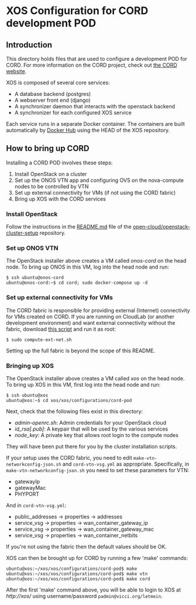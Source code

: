 # XOS Configuration for CORD development POD

## Introduction

This directory holds files that are used to configure a development POD for
CORD.  For more information on the CORD project, check out
[the CORD website](http://cord.onosproject.org/).

XOS is composed of several core services:

  * A database backend (postgres)
  * A webserver front end (django)
  * A synchronizer daemon that interacts with the openstack backend
  * A synchronizer for each configured XOS service

Each service runs in a separate Docker container.  The containers are built
automatically by [Docker Hub](https://hub.docker.com/u/xosproject/) using
the HEAD of the XOS repository.

## How to bring up CORD

Installing a CORD POD involves these steps:
 1. Install OpenStack on a cluster
 2. Set up the ONOS VTN app and configuring OVS on the nova-compute nodes to be
    controlled by VTN
 3. Set up external connectivity for VMs (if not using the CORD fabric)
 4. Bring up XOS with the CORD services

### Install OpenStack

Follow the instructions in the [README.md](https://github.com/open-cloud/openstack-cluster-setup/blob/master/README.md)
file of the [open-cloud/openstack-cluster-setup](https://github.com/open-cloud/openstack-cluster-setup/)
repository.

### Set up ONOS VTN

The OpenStack installer above creates a VM called *onos-cord* on the head node.
To bring up ONOS in this VM, log into the head node and run:
```
$ ssh ubuntu@onos-cord
ubuntu@onos-cord:~$ cd cord; sudo docker-compose up -d
```

### Set up external connectivity for VMs

The CORD fabric is responsible for providing external (Internet) connectivity
for VMs created on CORD.  If you are running on CloudLab (or another development
environment) and want external connectivity without the fabric, download [this script](https://raw.githubusercontent.com/open-cloud/openstack-cluster-setup/master/scripts/compute-ext-net.sh)
 and run it as root:
 ```
 $ sudo compute-ext-net.sh
 ```

Setting up the full fabric is beyond the scope of this README.

### Bringing up XOS

The OpenStack installer above creates a VM called *xos* on the head node.
To bring up XOS in this VM, first log into the head node and run:
```
$ ssh ubuntu@xos
ubuntu@xos:~$ cd xos/xos/configurations/cord-pod
```

Next, check that the following files exist in this directory:

 * *admin-openrc.sh*: Admin credentials for your OpenStack cloud
 * *id_rsa[.pub]*: A keypair that will be used by the various services
 * *node_key*: A private key that allows root login to the compute nodes

They will have been put there for you by the cluster installation scripts.

If your setup uses the CORD fabric, you need to edit `make-vtn-networkconfig-json.sh`
and `cord-vtn-vsg.yml` as appropriate.  Specifically, in
`make-vtn-networkconfig-json.sh` you need to set these parameters for VTN:
 * gatewayIp
 * gatewayMac
 * PHYPORT

And in `cord-vtn-vsg.yml`:
 * public_addresses -> properties -> addresses
 * service_vsg -> properties -> wan_container_gateway_ip
 * service_vsg -> properties -> wan_container_gateway_mac
 * service_vsg -> properties -> wan_container_netbits

If you're not using the fabric then the default values should be OK.  

XOS can then be brought up for CORD by running a few 'make' commands:
```
ubuntu@xos:~/xos/xos/configurations/cord-pod$ make
ubuntu@xos:~/xos/xos/configurations/cord-pod$ make vtn
ubuntu@xos:~/xos/xos/configurations/cord-pod$ make cord
```

After the first 'make' command above, you will be able to login to XOS at
*http://xos/* using username/password `padmin@vicci.org/letmein`.
